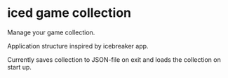 # iced game collection

Manage your game collection.

Application structure inspired by icebreaker app.

Currently saves collection to JSON-file on exit and loads the collection on start up.